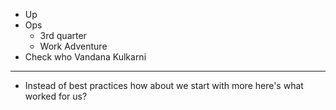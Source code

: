 - Up
- Ops
	- 3rd quarter
	- Work Adventure
- Check who Vandana Kulkarni
- ---
- Instead of best practices how about we start with more here's what worked for us?